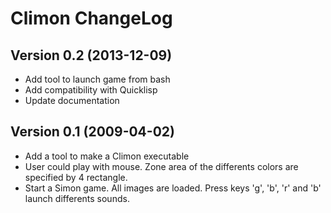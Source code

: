 Climon ChangeLog
================

Version 0.2 (2013-12-09)
------------------------

- Add tool to launch game from bash
- Add compatibility with Quicklisp
- Update documentation

Version 0.1 (2009-04-02)
------------------------

- Add a tool to make a Climon executable
- User could play  with mouse. Zone area of the differents colors are
specified by 4 rectangle.
- Start a Simon game. All images are loaded. Press keys 'g', 'b', 'r'
and 'b' launch differents sounds.
